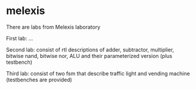 # melexis
There are labs from Melexis laboratory

First lab: ...

Second lab: consist of rtl descriptions of adder, subtractor, multiplier, bitwise nand, bitwise nor, ALU 
            and their parameterized version (plus testbench)
            
Third lab: consist of two fsm that describe traffic light and vending machine (testbenches are provided)
